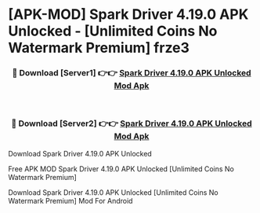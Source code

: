 # [APK-MOD] Spark Driver 4.19.0 APK Unlocked - [Unlimited Coins No Watermark Premium] frze3



<div align="center">
<h3>🔴 Download [Server1] 👉👉 <a href="https://momento.my/?title=Spark_Driver_4.19.0_APK_Unlocked">Spark Driver 4.19.0 APK Unlocked Mod Apk</a></h3><br>

<h3>🔴 Download [Server2] 👉👉 <a href="https://momento.my/?title=Spark_Driver_4.19.0_APK_Unlocked">Spark Driver 4.19.0 APK Unlocked Mod Apk</a></h3>
</div>



Download Spark Driver 4.19.0 APK Unlocked 

Free APK MOD Spark Driver 4.19.0 APK Unlocked [Unlimited Coins No Watermark Premium]

Download Spark Driver 4.19.0 APK Unlocked [Unlimited Coins No Watermark Premium] Mod For Android
